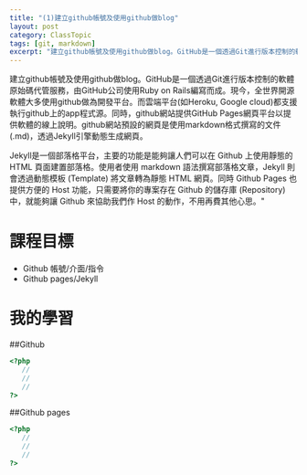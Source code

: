 ```yaml
---
title: "(1)建立github帳號及使用github做blog"
layout: post
category: ClassTopic
tags: [git, markdown]
excerpt: "建立github帳號及使用github做blog。GitHub是一個透過Git進行版本控制的軟體原始碼代管服務，由GitHub公司使用Ruby on Rails編寫而成。現今，全世界開源軟體大多使用github做為開發平台。而雲端平台(如Heroku, Google cloud)都支援執行github上的app程式源。同時，github網站提供GitHub Pages網頁平台以提供軟體的線上說明。github網站預設的網頁是使用markdown格式撰寫的文件(.md)，透過Jekyll引擎動態生成網頁。"
---
```


建立github帳號及使用github做blog。GitHub是一個透過Git進行版本控制的軟體原始碼代管服務，由GitHub公司使用Ruby on Rails編寫而成。現今，全世界開源軟體大多使用github做為開發平台。而雲端平台(如Heroku, Google cloud)都支援執行github上的app程式源。同時，github網站提供GitHub Pages網頁平台以提供軟體的線上說明。github網站預設的網頁是使用markdown格式撰寫的文件(.md)，透過Jekyll引擎動態生成網頁。

Jekyll是一個部落格平台，主要的功能是能夠讓人們可以在 Github 上使用靜態的 HTML 頁面建置部落格。使用者使用 markdown 語法撰寫部落格文章，Jekyll 則會透過動態模板 (Template) 將文章轉為靜態 HTML 網頁。同時 Github Pages 也提供方便的 Host 功能，只需要將你的專案存在 Github 的儲存庫 (Repository) 中，就能夠讓 Github 來協助我們作 Host 的動作，不用再費其他心思。"

# 課程目標
- Github 帳號/介面/指令
- Github pages/Jekyll

# 我的學習

##Github



```php
<?php
   //
   //
   //
?>
```
##Github pages

```php
<?php
   //
   //
   //
?>
```


[1]: https://github.com/        "GitHub"
[2]: https://pages.github.com/  "GitHub Pages"
[3]: https://jekyllrb.com/      "Jekyll"
[4]: http://markdown.tw         "Markdown文件"
[5]: http://dillinger.io/       "Dillinger"








